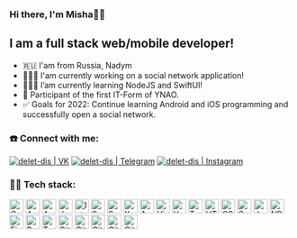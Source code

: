 ### Hi there, I'm Misha🖖🏼

## I am a full stack web/mobile developer!
- 🇷🇺 I'am from Russia, Nadym
- 👨🏻‍💻 I'am currently working on a social network application!
- 👨🏻‍🎓 I’am currently learning NodeJS and SwiftUI!
- 🚀 Participant of the first IT-Form of YNAO.
- ✅ Goals for 2022: Continue learning Android and iOS programming and successfully open a social network.


### ☎️ Connect with me:

[<img alt="delet-dis | VK" src="https://img.shields.io/badge/-Vk-2D2F37.svg?logo=vk&style=for-the-badge" />][website]
[<img alt="delet-dis | Telegram" src="https://img.shields.io/badge/-Telegram-2CA5E0.svg?logo=telegram&style=for-the-badge" />][telegram]
[<img alt="delet-dis | Instagram" src="https://img.shields.io/badge/-Instagram-4c5df7.svg?logo=instagram&style=for-the-badge" />][instagram]


### 💪🏻 Tech stack:

[<img  alt="C" height="25px" src="https://img.shields.io/badge/-C++-B24DFF.svg?logo=&style=for-the-badge" />][C]
[<img  alt="Android Jetpack" height="25px" src="https://img.shields.io/badge/-Android Jetpack-67C951.svg?logo=&style=for-the-badge" />][jetpack]
[<img  alt="Android Studio" height="25px" src="https://img.shields.io/badge/-Android%20studio-A4C639.svg?logo=&style=for-the-badge" />][android-studio]
[<img  alt="Java" height="25px" src="https://img.shields.io/badge/-Java-007396.svg?logo=&style=for-the-badge" />][java]
[<img  alt="Intellij Idea" height="25px" src="https://img.shields.io/badge/-Intellij%20idea-000000.svg?logo=&style=for-the-badge" />][idea]
[<img  alt="Swift" height="25px" src="https://img.shields.io/badge/-Swift-F04934.svg?logo=&style=for-the-badge" />][swift]
[<img  alt="SwiftUI" height="25px" src="https://img.shields.io/badge/-SwiftUI-1FCBFF.svg?logo=&style=for-the-badge" />][swiftui]
[<img  alt="Xcode" height="25px" src="https://img.shields.io/badge/-Xcode-2964D6.svg?logo=&style=for-the-badge" />][xcode]
[<img  alt="AppCode" height="25px" src="https://img.shields.io/badge/-AppCode-1CDA92.svg?logo=&style=for-the-badge" />][appcode]
[<img  alt="Visual Studio Code" height="25px" src="https://img.shields.io/badge/-Visual studio code-007ACC.svg?logo=&style=for-the-badge" />][vs-code]
[<img  alt="Vue" height="25px" src="https://img.shields.io/badge/-Vue-41B883.svg?logo=&style=for-the-badge" />][vue]
[<img  alt="TypeScript" height="25px" src="https://img.shields.io/badge/-TypeScript-2C7489.svg?logo=&style=for-the-badge" />][typescript]
[<img  alt="HTML5" height="25px" src="https://img.shields.io/badge/-Html5-E34F26.svg?logo=&style=for-the-badge" />][html5]
[<img  alt="CSS3" height="25px" src="https://img.shields.io/badge/-Css3-1572B6.svg?logo=&style=for-the-badge" />][css3]
[<img  alt="Sass" height="25px" src="https://img.shields.io/badge/-Sass-CC6699.svg?logo=&style=for-the-badge" />][sass]
[<img  alt="JavaScript" height="25x" src="https://img.shields.io/badge/-Javascript-F7DF1E.svg?logo=&style=for-the-badge" />][js]
[<img  alt="NPM" height="25px" src="https://img.shields.io/badge/-Npm-CB3837.svg?logo=&style=for-the-badge" />][npm]
[<img  alt="Figma" height="25px" src="https://img.shields.io/badge/-Figma-0ACF83.svg?logo=&style=for-the-badge" />][figma]
[<img  alt="Postman" height="25px" src="https://img.shields.io/badge/-Postman-FD6F36.svg?logo=&style=for-the-badge"/>][postman]
[<img  alt="Travis CI" height="25px" src="https://img.shields.io/badge/-Travis ci-3EAAAF.svg?logo=&style=for-the-badge" />][travisci]
[<img  alt="Github actions" height="25px" src="https://img.shields.io/badge/-Github actions-2F6EFB.svg?logo=&style=for-the-badge" />][github-actions]
[<img  alt="Git" height = "25px" src="https://img.shields.io/badge/-Git-F05032.svg?logo=&style=for-the-badge" />][git]
[<img  alt="GitHub" height="25px" src="https://img.shields.io/badge/-Github-181717.svg?logo=&style=for-the-badge" />][github]
[<img  alt="GitHub" height="25px" src="https://img.shields.io/badge/-php-1CDA92.svg?logo=&style=for-the-badge" />][php]
[<img  alt="GitHub" height="25px" src="https://img.shields.io/badge/-sql-CB3837.svg?logo=&style=for-the-badge" />][sql]

<br/>
<br/>
<br/>
<br/>


[website]: https://vk.com/id455717947
[instagram]: https://instagram.com/
[second-fsd-task]: https://github.com/Erma4okmi/Erma4okmi
[telegram]: https://t.me/erm_ndm

[vs-code]: https://code.visualstudio.com
[html5]: https://dev.w3.org/html5/html-author
[css3]: https://www.w3.org/Style/CSS/specs.en.html
[sass]: https://sass-lang.com/
[js]: https://www.javascript.com/
[git]: https://git-scm.com/
[github]: https://github.com/
[parcel]: https://parceljs.org/
[figma]: https://www.figma.com/
[npm]: https://www.npmjs.com/
[less]: http://lesscss.org/
[pug]: https://pugjs.org/
[travisci]: https://travis-ci.org/
[idea]: https://www.jetbrains.com/idea/
[android-studio]: https://developer.android.com/studio
[C]: https://metanit.com/cpp/c/
[java]: https://www.java.com/
[php]: https://php.com/
[postman]: https://www.postman.com/
[jetpack]: https://developer.android.com/jetpack
[github-actions]: https://github.com/features/actions
[swift]: https://www.apple.com/swift/
[swiftui]: https://developer.apple.com/xcode/swiftui/
[xcode]: hhttps://developer.apple.com/xcode/
[appcode]: https://www.jetbrains.com/objc/
[vue]: https://vuejs.org
[typescript]: https://www.typescriptlang.org
[SQL]: https://www.mysql.com/
